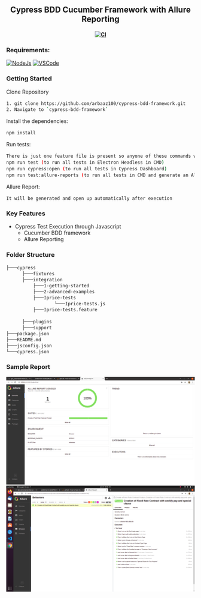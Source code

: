 <h2 align="center"> Cypress BDD Cucumber Framework with Allure Reporting </h2>

<h4 align="center">
	
[![CI](https://github.com/sadabnepal/WebdriverIOCucumberTSFramework/actions/workflows/main.yml/badge.svg)](https://github.com/sadabnepal/WebdriverIOCucumberTSFramework/actions/workflows/main.yml)

</h4>

### Requirements:
[![NodeJs](https://img.shields.io/badge/-NodeJS%20v12%20OR%20later-%23339933?logo=npm)](https://nodejs.org/en/download/)
[![VSCode](https://img.shields.io/badge/-Visual%20Studio%20Code-%233178C6?logo=visual-studio-code)](https://code.visualstudio.com/download)

### Getting Started
Clone Repository
```bash
1. git clone https://github.com/arbaaz100/cypress-bdd-framework.git
2. Navigate to `cypress-bdd-framework`
```

Install the dependencies:
```bash
npm install
```

Run tests:
```bash
There is just one feature file is present so anyone of these commands will work
npm run test (to run all tests in Electron Headless in CMD)
npm run cypress:open (to run all tests in Cypress Dashboard)
npm run test:allure-reports (to run all tests in CMD and generate an Allure Report after execution)
```


Allure Report:
```
It will be generated and open up automatically after execution
```
### Key Features
  - Cypress Test Execution through Javascript
	- Cucumber BDD framework
	- Allure Reporting

### Folder Structure
```
├───cypress
      ├───fixtures
      ├───integration
          ├───1-getting-started 
          ├───2-advanced-examples
          ├───Iprice-tests 
                  └───Iprice-tests.js
          ├───Iprice-tests.feature 
       
      ├───plugins
      ├───support
├───package.json
├───README.md
├───jsconfig.json
└───cypress.json
```
### Sample Report
![image](https://github.com/arbaaz100/webdriver-io-bdd/blob/master/.github/images/allureReport1.png)
![image](https://github.com/arbaaz100/webdriver-io-bdd/blob/master/.github/images/allureReport2.png)
